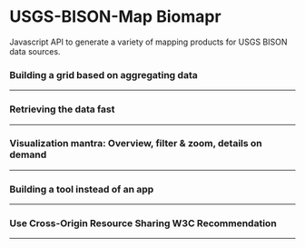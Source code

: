 # USGS-BISON-Map Biomapr
Javascript API to generate a variety of mapping products for USGS BISON data sources.
### Building a grid based on aggregating data
***

### Retrieving the data fast
***

### Visualization mantra: Overview, filter & zoom, details on demand
***

### Building a tool instead of an app
***

### Use Cross-Origin Resource Sharing W3C Recommendation
***

